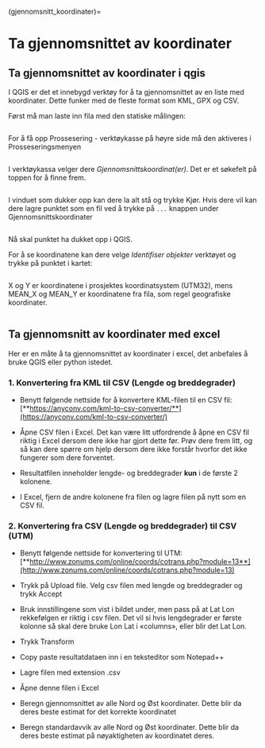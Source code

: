 (gjennomsnitt_koordinater)=
# Ta gjennomsnittet av koordinater

## Ta gjennomsnittet av koordinater i qgis

I QGIS er det et innebygd verktøy for å ta gjennomsnittet av en liste med koordinater. Dette funker med de fleste format som KML, GPX og CSV.

Først må man laste inn fila med den statiske målingen:

```{image} ../bilder/qgis/gjennomsnitt/lag.png
```
For å få opp Prossesering - verktøykasse på høyre side må den aktiveres i Prosseseringsmenyen
```{image} ../bilder/qgis/gjennomsnitt/meny.png
```

I verktøykassa velger dere _Gjennomsnittskoordinat(er)_. Det er et søkefelt på toppen for å finne frem.
```{image} ../bilder/qgis/gjennomsnitt/verktoy.png
```

I vinduet som dukker opp kan dere la alt stå og trykke Kjør. Hvis dere vil kan dere lagre punktet som en fil ved å trykke på `...` knappen under Gjennomsnittskoordinater
```{image} ../bilder/qgis/gjennomsnitt/vindu.png
```

Nå skal punktet ha dukket opp i QGIS.

For å se koordinatene kan dere velge _Identifiser objekter_  verktøyet og trykke på punktet i kartet:
```{image} ../bilder/qgis/gjennomsnitt/identifiser.png
```

X og Y er koordinatene i prosjektes koordinatsystem (UTM32), mens MEAN_X og MEAN_Y er koordinatene fra fila, som regel geografiske koordinater.

```{image} ../bilder/qgis/gjennomsnitt/koordinater.png
```

## Ta gjennomsnitt av koordinater med excel

Her er en måte å ta gjennomsnittet av koordinater i excel, det anbefales å bruke QGIS eller python istedet.
### 1.  Konvertering fra KML til CSV (Lengde og breddegrader)

- Benytt følgende nettside for å konvertere KML-filen til en CSV fil: [**https://anyconv.com/kml-to-csv-converter/**](https://anyconv.com/kml-to-csv-converter/)

- Åpne CSV filen i Excel. Det kan være litt utfordrende å åpne en CSV fil riktig i Excel dersom dere ikke har gjort dette før. Prøv dere frem litt, og så kan dere spørre om hjelp dersom dere ikke forstår hvorfor det ikke fungerer som dere forventet.

- Resultatfilen inneholder lengde- og breddegrader **kun** i de første 2 kolonene.

- I Excel, fjern de andre kolonene fra filen og lagre filen på nytt som en CSV fil.

### 2.  Konvertering fra CSV (Lengde og breddegrader) til CSV (UTM)

- Benytt følgende nettside for konvertering til UTM: [**http://www.zonums.com/online/coords/cotrans.php?module=13**](http://www.zonums.com/online/coords/cotrans.php?module=13)

- Trykk på Upload file. Velg csv filen med lengde og breddegrader og
  trykk Accept

- Bruk innstillingene som vist i bildet under, men pass på at Lat Lon
  rekkefølgen er riktig i csv filen. Det vil si hvis lengdegrader er
  første kolonne så skal dere bruke Lon Lat i «columns», eller blir det
  Lat Lon.

- Trykk Transform

- Copy paste resultatdataen inn i en teksteditor som Notepad++

- Lagre filen med extension .csv

- Åpne denne filen i Excel

- Beregn gjennomsnittet av alle Nord og Øst koordinater. Dette blir da
  deres beste estimat for det korrekte koordinatet

- Beregn standardavvik av alle Nord og Øst koordinater. Dette blir da
  deres beste estimat på nøyaktigheten av koordinatet deres.